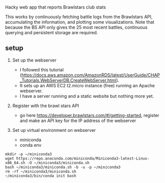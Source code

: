 

Hacky web app that reports Brawlstars club stats

This works by continuously fetching battle logs from the Brawlstars API, accumulating the information, and plotting some visualizations. Note that because the BS API only gives the 25 most recent battles, continuous querying and persistent storage are required.

## setup
1. Set up the webserver
    - I followed this tutorial (https://docs.aws.amazon.com/AmazonRDS/latest/UserGuide/CHAP_Tutorials.WebServerDB.CreateWebServer.html).
    - It sets up an AWS EC2 t2.micro instance (free) running an Apache webserver.
    - I have a server running and a static website but nothing more yet.

2. Register with the brawl stars API
    - go here https://developer.brawlstars.com/#/getting-started, register and make an API key for the IP address of the webserver

3. Set up virtual environment on webserver
    - miniconda
    - conda env


```
mkdir -p ~/miniconda3
wget https://repo.anaconda.com/miniconda/Miniconda3-latest-Linux-x86_64.sh -O ~/miniconda3/miniconda.sh
bash ~/miniconda3/miniconda.sh -b -u -p ~/miniconda3
rm -rf ~/miniconda3/miniconda.sh
~/miniconda3/bin/conda init bash
```